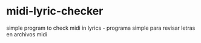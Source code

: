 # midi-lyric-checker
simple program to check midi in lyrics - programa simple para revisar letras en archivos midi
